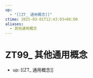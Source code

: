 ```yaml
---
up:
  - "[[ZT_ 通用概念]]"
ctime: 2025-03-01T12:43:03+08:00
aliases:
  - 其他通用概念
---
```


# ZT99_ 其他通用概念

- up: [[ZT_ 通用概念]]
